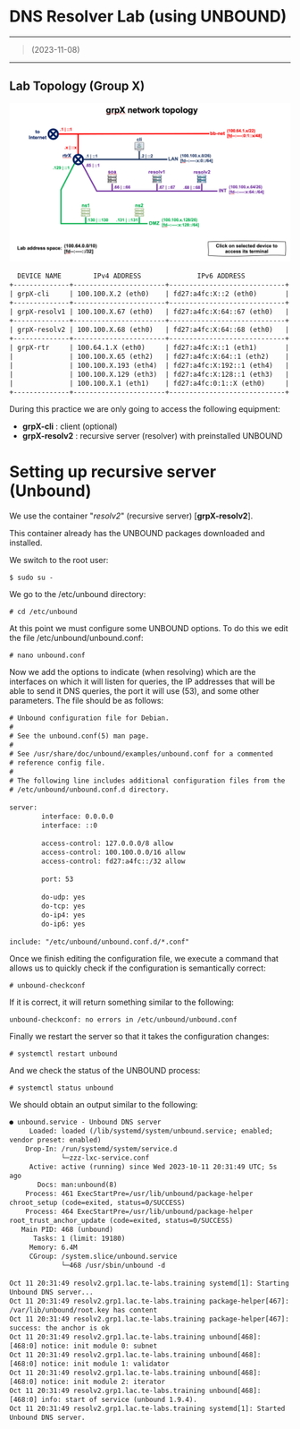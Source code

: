 # DNS Resolver Lab (using UNBOUND)

------

> (2023-11-08) 

------



## Lab Topology (Group X) 



![lab-topo-resolver-authoritative](./DNS-Resolver_Lab_script-pics/grpX_network_topology.png)



```
  DEVICE NAME        IPv4 ADDRESS              IPv6 ADDRESS
+--------------+-----------------------+-----------------------------+
| grpX-cli     | 100.100.X.2 (eth0)    | fd27:a4fc:X::2 (eth0)       |
+--------------+-----------------------+-----------------------------+
| grpX-resolv1 | 100.100.X.67 (eth0)   | fd27:a4fc:X:64::67 (eth0)   |
+--------------+-----------------------+-----------------------------+
| grpX-resolv2 | 100.100.X.68 (eth0)   | fd27:a4fc:X:64::68 (eth0)   |
+--------------+-----------------------+-----------------------------+
| grpX-rtr     | 100.64.1.X (eth0)     | fd27:a4fc:X::1 (eth1)       |
|              | 100.100.X.65 (eth2)   | fd27:a4fc:X:64::1 (eth2)    |
|              | 100.100.X.193 (eth4)  | fd27:a4fc:X:192::1 (eth4)   |
|              | 100.100.X.129 (eth3)  | fd27:a4fc:X:128::1 (eth3)   |
|              | 100.100.X.1 (eth1)    | fd27:a4fc:0:1::X (eth0)     |
+--------------+-----------------------+-----------------------------+
```

During this practice we are only going to access the following equipment:

* **grpX-cli** : client (optional)
* **grpX-resolv2** : recursive server (resolver) with preinstalled UNBOUND



# Setting up recursive server (Unbound)

We use the container "*resolv2*" (recursive server) [**grpX-resolv2**].

This container already has the UNBOUND packages downloaded and installed.

We switch to the root user:

```
$ sudo su -
```

We go to the /etc/unbound directory:

```
# cd /etc/unbound
```

At this point we must configure some UNBOUND options.
To do this we edit the file /etc/unbound/unbound.conf:

```
# nano unbound.conf
```

Now we add the options to indicate (when resolving) which are the interfaces on which it will listen for queries, the IP addresses that will be able to send it DNS queries, the port it will use (53), and some other parameters. The file should be as follows:

```
# Unbound configuration file for Debian.
#
# See the unbound.conf(5) man page.
#
# See /usr/share/doc/unbound/examples/unbound.conf for a commented
# reference config file.
#
# The following line includes additional configuration files from the
# /etc/unbound/unbound.conf.d directory.

server:
        interface: 0.0.0.0
        interface: ::0

        access-control: 127.0.0.0/8 allow
        access-control: 100.100.0.0/16 allow
        access-control: fd27:a4fc::/32 allow

        port: 53

        do-udp: yes
        do-tcp: yes
        do-ip4: yes
        do-ip6: yes

include: "/etc/unbound/unbound.conf.d/*.conf"
```

Once we finish editing the configuration file, we execute a command that allows us to quickly check if the configuration is semantically correct:

```
# unbound-checkconf
```

If it is correct, it will return something similar to the following:

```
unbound-checkconf: no errors in /etc/unbound/unbound.conf
```

Finally we restart the server so that it takes the configuration changes:

```
# systemctl restart unbound
```

And we check the status of the UNBOUND process:

```
# systemctl status unbound
```

We should obtain an output similar to the following:

```
● unbound.service - Unbound DNS server
     Loaded: loaded (/lib/systemd/system/unbound.service; enabled; vendor preset: enabled)
    Drop-In: /run/systemd/system/service.d
             └─zzz-lxc-service.conf
     Active: active (running) since Wed 2023-10-11 20:31:49 UTC; 5s ago
       Docs: man:unbound(8)
    Process: 461 ExecStartPre=/usr/lib/unbound/package-helper chroot_setup (code=exited, status=0/SUCCESS)
    Process: 464 ExecStartPre=/usr/lib/unbound/package-helper root_trust_anchor_update (code=exited, status=0/SUCCESS)
   Main PID: 468 (unbound)
      Tasks: 1 (limit: 19180)
     Memory: 6.4M
     CGroup: /system.slice/unbound.service
             └─468 /usr/sbin/unbound -d

Oct 11 20:31:49 resolv2.grp1.lac.te-labs.training systemd[1]: Starting Unbound DNS server...
Oct 11 20:31:49 resolv2.grp1.lac.te-labs.training package-helper[467]: /var/lib/unbound/root.key has content
Oct 11 20:31:49 resolv2.grp1.lac.te-labs.training package-helper[467]: success: the anchor is ok
Oct 11 20:31:49 resolv2.grp1.lac.te-labs.training unbound[468]: [468:0] notice: init module 0: subnet
Oct 11 20:31:49 resolv2.grp1.lac.te-labs.training unbound[468]: [468:0] notice: init module 1: validator
Oct 11 20:31:49 resolv2.grp1.lac.te-labs.training unbound[468]: [468:0] notice: init module 2: iterator
Oct 11 20:31:49 resolv2.grp1.lac.te-labs.training unbound[468]: [468:0] info: start of service (unbound 1.9.4).
Oct 11 20:31:49 resolv2.grp1.lac.te-labs.training systemd[1]: Started Unbound DNS server.
```

